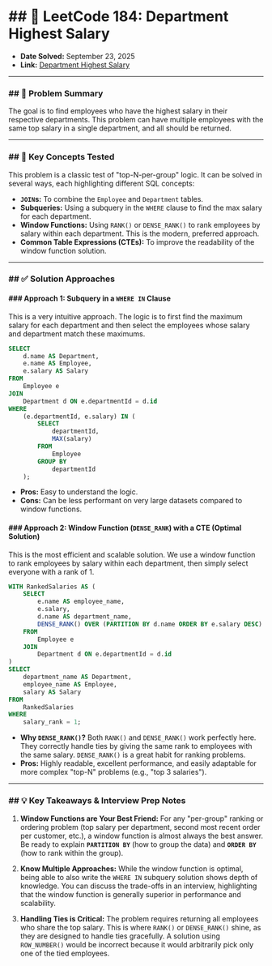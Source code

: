 # \#\# 📝 LeetCode 184: Department Highest Salary

  * **Date Solved:** September 23, 2025
  * **Link:** [Department Highest Salary](https://leetcode.com/problems/department-highest-salary/)

-----

### \#\# 🎯 Problem Summary

The goal is to find employees who have the highest salary in their respective departments. This problem can have multiple employees with the same top salary in a single department, and all should be returned.

-----

### \#\# 🧠 Key Concepts Tested

This problem is a classic test of "top-N-per-group" logic. It can be solved in several ways, each highlighting different SQL concepts:

  * **`JOIN`s:** To combine the `Employee` and `Department` tables.
  * **Subqueries:** Using a subquery in the `WHERE` clause to find the max salary for each department.
  * **Window Functions:** Using `RANK()` or `DENSE_RANK()` to rank employees by salary within each department. This is the modern, preferred approach.
  * **Common Table Expressions (CTEs):** To improve the readability of the window function solution.

-----

### \#\# ✅ Solution Approaches

#### \#\#\# Approach 1: Subquery in a `WHERE IN` Clause

This is a very intuitive approach. The logic is to first find the maximum salary for each department and then select the employees whose salary and department match these maximums.

```sql
SELECT
    d.name AS Department,
    e.name AS Employee,
    e.salary AS Salary
FROM
    Employee e
JOIN
    Department d ON e.departmentId = d.id
WHERE
    (e.departmentId, e.salary) IN (
        SELECT
            departmentId,
            MAX(salary)
        FROM
            Employee
        GROUP BY
            departmentId
    );
```

  * **Pros:** Easy to understand the logic.
  * **Cons:** Can be less performant on very large datasets compared to window functions.

#### \#\#\# Approach 2: Window Function (`DENSE_RANK`) with a CTE (Optimal Solution)

This is the most efficient and scalable solution. We use a window function to rank employees by salary within each department, then simply select everyone with a rank of 1.

```sql
WITH RankedSalaries AS (
    SELECT
        e.name AS employee_name,
        e.salary,
        d.name AS department_name,
        DENSE_RANK() OVER (PARTITION BY d.name ORDER BY e.salary DESC) as salary_rank
    FROM
        Employee e
    JOIN
        Department d ON e.departmentId = d.id
)
SELECT
    department_name AS Department,
    employee_name AS Employee,
    salary AS Salary
FROM
    RankedSalaries
WHERE
    salary_rank = 1;

```

  * **Why `DENSE_RANK()`?** Both `RANK()` and `DENSE_RANK()` work perfectly here. They correctly handle ties by giving the same rank to employees with the same salary. `DENSE_RANK()` is a great habit for ranking problems.
  * **Pros:** Highly readable, excellent performance, and easily adaptable for more complex "top-N" problems (e.g., "top 3 salaries").

-----

### \#\# 💡 Key Takeaways & Interview Prep Notes

1.  **Window Functions are Your Best Friend:** For any "per-group" ranking or ordering problem (top salary per department, second most recent order per customer, etc.), a window function is almost always the best answer. Be ready to explain **`PARTITION BY`** (how to group the data) and **`ORDER BY`** (how to rank within the group).

2.  **Know Multiple Approaches:** While the window function is optimal, being able to also write the `WHERE IN` subquery solution shows depth of knowledge. You can discuss the trade-offs in an interview, highlighting that the window function is generally superior in performance and scalability.

3.  **Handling Ties is Critical:** The problem requires returning all employees who share the top salary. This is where `RANK()` or `DENSE_RANK()` shine, as they are designed to handle ties gracefully. A solution using `ROW_NUMBER()` would be incorrect because it would arbitrarily pick only one of the tied employees.
